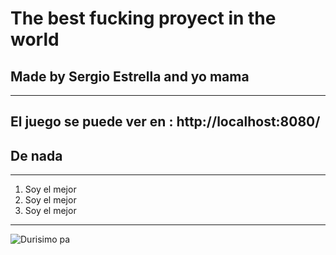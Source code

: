 # The best fucking proyect in the world

## Made by Sergio Estrella and yo mama

---

## El juego se puede ver en : http://localhost:8080/

## De nada

---

1. Soy el mejor
2. Soy el mejor
3. Soy el mejor

---
![Durisimo pa](D:\tfc-sergio-estrella\Game\client\img\tfc-logo.jpg)
